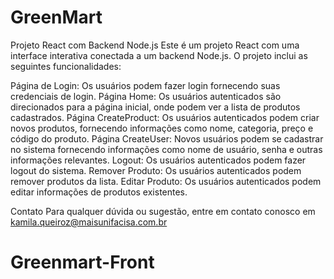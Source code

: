 # GreenMart
Projeto React com Backend Node.js
Este é um projeto React com uma interface interativa conectada a um backend Node.js. O projeto inclui as seguintes funcionalidades:

Página de Login: Os usuários podem fazer login fornecendo suas credenciais de login.
Página Home: Os usuários autenticados são direcionados para a página inicial, onde podem ver a lista de produtos cadastrados.
Página CreateProduct: Os usuários autenticados podem criar novos produtos, fornecendo informações como nome, categoria, preço e código do produto.
Página CreateUser: Novos usuários podem se cadastrar no sistema fornecendo informações como nome de usuário, senha e outras informações relevantes.
Logout: Os usuários autenticados podem fazer logout do sistema.
Remover Produto: Os usuários autenticados podem remover produtos da lista.
Editar Produto: Os usuários autenticados podem editar informações de produtos existentes.

Contato
Para qualquer dúvida ou sugestão, entre em contato conosco em kamila.queiroz@maisunifacisa.com.br
# Greenmart-Front
